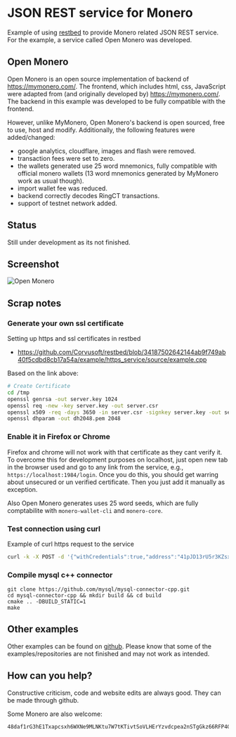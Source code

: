 # JSON REST service for Monero

Example of using [restbed](https://github.com/Corvusoft/restbed/) to
 provide Monero related JSON REST service. 
For the example, a service called Open Monero was developed.

##  Open Monero 

Open Monero is an open source implementation of backend of
https://mymonero.com/. The frontend, which includes html, css, JavaScript were adapted
from (and originally developed by) https://mymonero.com/. The backend in this example
was developed to be fully compatible with the frontend.

However, unlike MyMonero, Open Monero's backend is open sourced, free
to use, host and modify. Additionally, the following features were added/changed:

 - google analytics, cloudflare, images and flash were removed.
 - transaction fees were set to zero.
 - the wallets generated use 25 word mnemonics, fully compatible with official monero wallets
(13 word mnemonics generated by MyMonero work as usual though).
 - import wallet fee was reduced.
 - backend correctly decodes RingCT transactions.
 - support of testnet network added.
   
##  Status

Still under development as its not finished.

## Screenshot

![Open Monero](https://raw.githubusercontent.com/moneroexamples/restbed-xmr/master/screenshot/screen1.png)

## Scrap notes

### Generate your own ssl certificate 
 
Setting up https and ssl certificates in restbed
 - https://github.com/Corvusoft/restbed/blob/34187502642144ab9f749ab40f5cdbd8cb17a54a/example/https_service/source/example.cpp

Based on the link above:
 
```bash
# Create Certificate
cd /tmp
openssl genrsa -out server.key 1024
openssl req -new -key server.key -out server.csr
openssl x509 -req -days 3650 -in server.csr -signkey server.key -out server.crt
openssl dhparam -out dh2048.pem 2048
```

### Enable it in Firefox or Chrome

Firefox and chrome will not work with that certificate as they cant verify it. 
To overcome this for development purposes on localhost, just open new tab in the browser used
and go to any link from the service, e.g., `https://localhost:1984/login`. Once you do this,
you should get warring about unsecured or un verified certificate. Then you just add it manually
as exception.

Also Open Monero generates uses 25 word seeds, which are fully comptabilite with `monero-wallet-cli`
and `monero-core`.
 
### Test connection using curl

Example of curl https request to the service

```bash
curl -k -X POST -d '{"withCredentials":true,"address":"41pJD13rU5r3KZsxzS65tL9zLMpZZCer8aWSi7wj8Xm99BAgXthcj2wgazxdTX9auFAmp3czfJUGH2S3UJfLwDWXUxc3ooC","view_key":"06d1f0f0fd766c75b52b9c597592d06f4bca5cd6dcd3e9bf1859bc78d0d5f80e","create_account":true}' https://localhost:1984/login
```

### Compile mysql c++ connector 
```
git clone https://github.com/mysql/mysql-connector-cpp.git
cd mysql-connector-cpp && mkdir build && cd build 
cmake .. -DBUILD_STATIC=1
make
```


## Other examples

Other examples can be found on  [github](https://github.com/moneroexamples?tab=repositories).
Please know that some of the examples/repositories are not
finished and may not work as intended.

## How can you help?

Constructive criticism, code and website edits are always good. They can be made through github.

Some Monero are also welcome:
```
48daf1rG3hE1Txapcsxh6WXNe9MLNKtu7W7tKTivtSoVLHErYzvdcpea2nSTgGkz66RFP4GKVAsTV14v6G3oddBTHfxP6tU
```
